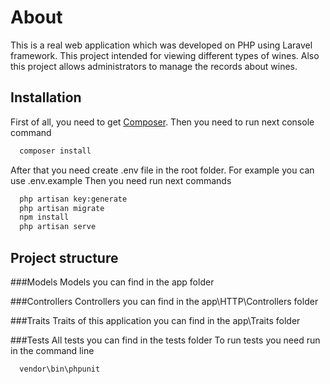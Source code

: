 # About

This is a real web application which was developed on PHP using Laravel framework. This project intended for viewing different types of wines. Also this project allows administrators to manage the records about wines.

## Installation

First of all, you need to get [Composer](https://getcomposer.org). Then you need to run next console command

```bash
  composer install
```

After that you need create .env file in the root folder. For example you can use .env.example
Then you need run next commands
```bash
  php artisan key:generate
  php artisan migrate
  npm install
  php artisan serve
```

## Project structure

###Models
Models you can find in the app folder

###Controllers
Controllers you can find in the app\HTTP\Controllers folder

###Traits
Traits of this application you can find in the app\Traits folder

###Tests
All tests you can find in the tests folder
To run tests you need run in the command line

```bash
  vendor\bin\phpunit
```
